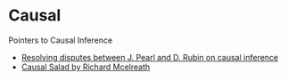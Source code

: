 # Causal
Pointers to Causal Inference


* [Resolving disputes between J. Pearl and D. Rubin on causal inference](https://statmodeling.stat.columbia.edu/2009/07/05/disputes_about/)
* [Causal Salad by Richard Mcelreath](https://github.com/rmcelreath/causal_salad_2021)
